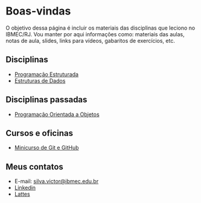 # Boas-vindas

O objetivo dessa página é incluir os materiais das disciplinas que leciono no IBMEC/RJ. Vou manter por aqui informações como: materiais das aulas, notas de aula, slides, links para vídeos, gabaritos de exercícios, etc.

## Disciplinas

* [Programação Estruturada](/prog/prog.md)
* [Estruturas de Dados](/ed/ed.md)

## Disciplinas passadas

* [Programação Orientada a Objetos](/poo/poo.md)

## Cursos e oficinas

* [Minicurso de Git e GitHub](/assets/curso_git.pdf)

## Meus contatos

* E-mail: <silva.victor@ibmec.edu.br>
* [Linkedin](https://www.linkedin.com/in/victormachadodasilva/)
* [Lattes](http://lattes.cnpq.br/1584907276781609)
